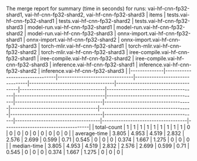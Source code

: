 The merge report for summary (time in seconds) for runs: vai-hf-cnn-fp32-shard1, vai-hf-cnn-fp32-shard2, vai-hf-cnn-fp32-shard3
| items        |   tests.vai-hf-cnn-fp32-shard1 |   tests.vai-hf-cnn-fp32-shard2 |   tests.vai-hf-cnn-fp32-shard3 |   model-run.vai-hf-cnn-fp32-shard1 |   model-run.vai-hf-cnn-fp32-shard2 |   model-run.vai-hf-cnn-fp32-shard3 |   onnx-import.vai-hf-cnn-fp32-shard1 |   onnx-import.vai-hf-cnn-fp32-shard2 |   onnx-import.vai-hf-cnn-fp32-shard3 |   torch-mlir.vai-hf-cnn-fp32-shard1 |   torch-mlir.vai-hf-cnn-fp32-shard2 |   torch-mlir.vai-hf-cnn-fp32-shard3 |   iree-compile.vai-hf-cnn-fp32-shard1 |   iree-compile.vai-hf-cnn-fp32-shard2 |   iree-compile.vai-hf-cnn-fp32-shard3 |   inference.vai-hf-cnn-fp32-shard1 |   inference.vai-hf-cnn-fp32-shard2 |   inference.vai-hf-cnn-fp32-shard3 |
|--------------|--------------------------------|--------------------------------|--------------------------------|------------------------------------|------------------------------------|------------------------------------|--------------------------------------|--------------------------------------|--------------------------------------|-------------------------------------|-------------------------------------|-------------------------------------|---------------------------------------|---------------------------------------|---------------------------------------|------------------------------------|------------------------------------|------------------------------------|
| total-count  |                          1     |                          1     |                          1     |                              1     |                              1     |                              1     |                                1     |                                 1    |                                1     |                                   0 |                                   0 |                                   0 |                                 0     |                                 0     |                                 0     |                                  0 |                                  0 |                                  0 |
| average-time |                          3.805 |                          4.953 |                          4.519 |                              2.832 |                              2.576 |                              2.699 |                                0.599 |                                 0.71 |                                0.545 |                                   0 |                                   0 |                                   0 |                                 0.374 |                                 1.667 |                                 1.275 |                                  0 |                                  0 |                                  0 |
| median-time  |                          3.805 |                          4.953 |                          4.519 |                              2.832 |                              2.576 |                              2.699 |                                0.599 |                                 0.71 |                                0.545 |                                   0 |                                   0 |                                   0 |                                 0.374 |                                 1.667 |                                 1.275 |                                  0 |                                  0 |                                  0 |
